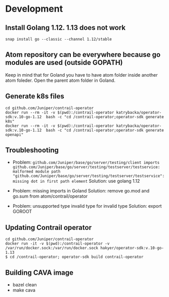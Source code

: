 # Development

## Install Golang 1.12. 1.13 does not work

```
snap install go --classic --channel 1.12/stable
```

## Atom repository can be everywhere because go modules are used (outside GOPATH)

Keep in mind that for Goland you have to have atom folder inside another atom foleder.
Open the parent atom folder in Goland.

## Generate k8s files

```
cd github.com/Juniper/contrail-operator
docker run --rm -it -v $(pwd):/contrail-operator katrybacka/operator-sdk:v.10-go-1.12  bash -c "cd /contrail-operator;operator-sdk generate k8s"
docker run --rm -it -v $(pwd):/contrail-operator katrybacka/operator-sdk:v.10-go-1.12  bash -c "cd /contrail-operator;operator-sdk generate openapi"
```

## Troubleshooting

* Problem: `github.com/Juniper/base/go/server/testing/client imports
github.com/Juniper/base/go/server/testing/testserver/testservice: malformed module path "github.com/Juniper/base/go/server/testing/testserver/testservice": missing dot in first path element`
  Solution: use golang 1.12

* Problem: missing imports in Goland
  Solution: remove go.mod and go.sum from atom/contrail/operator

* Problem: unsupported type invalid type for invalid type
  Solution: export GOROOT


## Updating Contrail operator
```
cd github.com/Juniper/contrail-operator
docker run -it -v $(pwd):/contrail-operator -v /var/run/docker.sock:/var/run/docker.sock hakyer/operator-sdk:v.10-go-1.13
$ cd /contrail-operator; operator-sdk build contrail-operator
```


## Building CAVA image

* bazel clean
* make cava
   